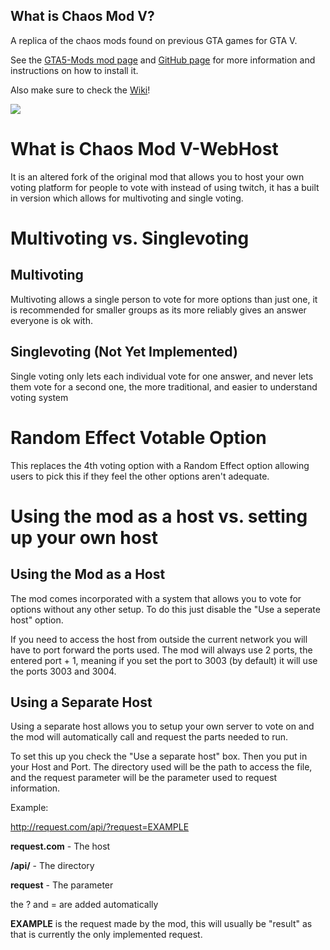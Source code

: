## What is Chaos Mod V?

A replica of the chaos mods found on previous GTA games for GTA V.

See the [GTA5-Mods mod page](https://www.gta5-mods.com/scripts/chaos-mod-v-beta) and [GitHub page](https://github.com/gta-chaos-mod/ChaosModV) for more information and instructions on how to install it.

Also make sure to check the [Wiki](https://github.com/gta-chaos-mod/ChaosModV/wiki)!

[![](https://discord.com/api/guilds/785656433529716757/widget.png)](https://discord.gg/w2tDeKVaF9)

# What is Chaos Mod V-WebHost
It is an altered fork of the original mod that allows you to host your own voting platform for people to vote with instead of using twitch, it has a built in version which allows for multivoting and single voting.

# Multivoting vs. Singlevoting

## Multivoting
Multivoting allows a single person to vote for more options than just one, it is recommended for smaller groups as its more reliably gives an answer everyone is ok with.

## Singlevoting (Not Yet Implemented)
Single voting only lets each individual vote for one answer, and never lets them vote for a second one, the more traditional, and easier to understand voting system

# Random Effect Votable Option
This replaces the 4th voting option with a Random Effect option allowing users to pick this if they feel the other options aren't adequate.

# Using the mod as a host vs. setting up your own host

## Using the Mod as a Host
The mod comes incorporated with a system that allows you to vote for options without any other setup. To do this just disable the "Use a seperate host" option.

If you need to access the host from outside the current network you will have to port forward the ports used. The mod will always use 2 ports, the entered port + 1, meaning if you set the port to 3003 (by default) it will use the ports 3003 and 3004.

## Using a Separate Host
Using a separate host allows you to setup your own server to vote on and the mod will automatically call and request the parts needed to run.

To set this up you check the "Use a separate host" box. Then you put in your Host and Port. The directory used will be the path to access the file, and the request parameter will be the parameter used to request information.

Example:

http://request.com/api/?request=EXAMPLE

**request.com** - The host

**/api/** - The directory

**request** - The parameter

the ? and = are added automatically

**EXAMPLE** is the request made by the mod, this will usually be "result" as that is currently the only implemented request. 
